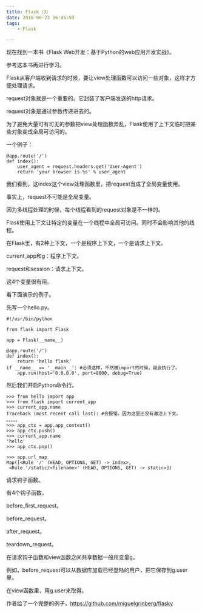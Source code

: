 ```yaml
---
title: Flask（3）
date: 2018-06-23 16:45:59
tags:
	- Flask

---
```




现在找到一本书《Flask Web开发：基于Python的web应用开发实战》。

参考这本书再进行学习。



Flask从客户端收到请求的时候，要让view处理函数可以访问一些对象，这样才方便处理请求。

request对象就是一个重要的。它封装了客户端发送的http请求。

request对象是通过参数传递进去的。

为了避免大量可有可无的参数把view处理函数弄乱，Flask使用了上下文临时把某些对象变成全局可访问的。

一个例子：

```
@app.route('/')
def index():
	user_agent = request.headers.get('User-Agent')
	return 'your browser is %s' % user_agent
```

我们看到，这index这个view处理函数里，把request当成了全局变量使用。

事实上，request不可能是全局变量。

因为多线程处理的时候，每个线程看到的request对象是不一样的。

Flask使用上下文让特定的变量在一个线程中全局可访问。同时不会影响其他的线程。

在Flask里，有2种上下文，一个是程序上下文，一个是请求上下文。

current_app和g：程序上下文。

request和session：请求上下文。

这4个变量很有用。

看下面演示的例子。

先写一个hello.py。

```
#!/usr/bin/python

from flask import Flask

app = Flask(__name__)

@app.route('/')
def index():
	return 'hello flask'
if __name__ == '__main__': #必须这样，不然被import的时候，就会执行了。
	app.run(host='0.0.0.0', port=8000, debug=True)
```

然后我们开启Python命令行。

```
>>> from hello import app
>>> from flask import current_app
>>> current_app.name
Traceback (most recent call last): #会报错。因为这里还没有激活上下文。
。。。。。
>>> app_ctx = app.app_context()
>>> app_ctx.push()
>>> current_app.name
'hello'
>>> app_ctx.pop()
```

```
>>> app.url_map
Map([<Rule '/' (HEAD, OPTIONS, GET) -> index>,
 <Rule '/static/<filename>' (HEAD, OPTIONS, GET) -> static>])
```



请求钩子函数。

有4个钩子函数。

before_first_request。

before_request。

after_request。

teardown_request。

在请求钩子函数和view函数之间共享数据一般用变量g。

例如，before_request可以从数据库加载已经登陆的用户，把它保存到g.user里。

在view函数里，用g.user来取得。



作者给了一个完整的例子，https://github.com/miguelgrinberg/flasky

